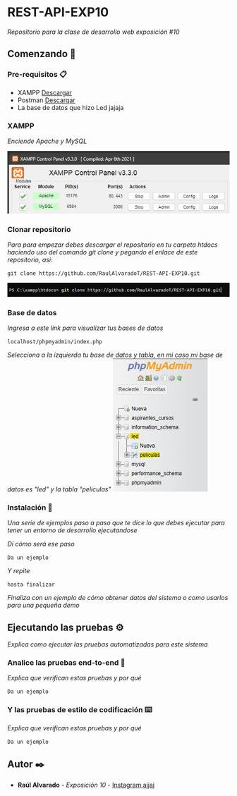 # REST-API-EXP10
_Repositorio para la clase de desarrollo web exposición #10_

## Comenzando 🚀

### Pre-requisitos 📋
- XAMPP [Descargar](https://www.apachefriends.org/es/download.html)
- Postman [Descargar](https://www.postman.com/downloads/)
- La base de datos que hizo Led jajaja

### XAMPP
_Enciende Apache y MySQL_

![XAMPP](https://github.com/RaulAlvaradoT/REST-API-EXP10/blob/main/Imagenes/XAMPP.png)

### Clonar repositorio
_Para para empezar debes descargar el repositorio en tu carpeta htdocs haciendo uso del comando git clone y pegando el enlace de este repositorio, asi:_

```
git clone https://github.com/RaulAlvaradoT/REST-API-EXP10.git
```

![Ejemplo](https://github.com/RaulAlvaradoT/REST-API-EXP10/blob/main/Imagenes/gitclone.png)

### Base de datos
_Ingresa a este link para visualizar tus bases de datos_
```
localhost/phpmyadmin/index.php
```
_Selecciona a la izquierda tu base de datos y tabla, en mi caso mi base de datos es "led" y la tabla "peliculas"_
![BD](https://github.com/RaulAlvaradoT/REST-API-EXP10/blob/main/Imagenes/BD.png)

### Instalación 🔧

_Una serie de ejemplos paso a paso que te dice lo que debes ejecutar para tener un entorno de desarrollo ejecutandose_

_Dí cómo será ese paso_

```
Da un ejemplo
```

_Y repite_

```
hasta finalizar
```

_Finaliza con un ejemplo de cómo obtener datos del sistema o como usarlos para una pequeña demo_

## Ejecutando las pruebas ⚙️

_Explica como ejecutar las pruebas automatizadas para este sistema_

### Analice las pruebas end-to-end 🔩

_Explica que verifican estas pruebas y por qué_

```
Da un ejemplo
```

### Y las pruebas de estilo de codificación ⌨️

_Explica que verifican estas pruebas y por qué_

```
Da un ejemplo
```
## Autor ✒️
* **Raúl Alvarado** - *Exposición 10* - [Instagram ajjaj](https://www.instagram.com/raulalvarado.jpg/)
